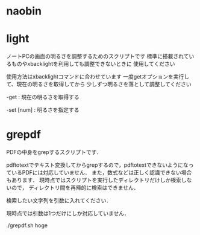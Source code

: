naobin
======

light
======
ノートPCの画面の明るさを調整するためのスクリプトです
標準に搭載されているものやxbacklightを利用しても調整できないときに
使用してください

使用方法はxbacklightコマンドに合わせています
一度getオプションを実行して、現在の明るさを取得してから
少しずつ明るさを落として調整してください

 -get       : 現在の明るさを取得する

 -set [num] : 明るさを指定する


grepdf
======
PDFの中身をgrepするスクリプトです．

pdftotextでテキスト変換してからgrepするので，pdftotextできないようになっているPDFには対応していません．
また，数式などは正しく認識できない場合もあります．
現時点ではスクリプトを実行したディレクトリだけしか検索しないので，
ディレクトリ間を再帰的に検索はできません．

検索したい文字列を引数に入れてください．

現時点では引数は1つだけにしか対応していません．

./grepdf.sh hoge


